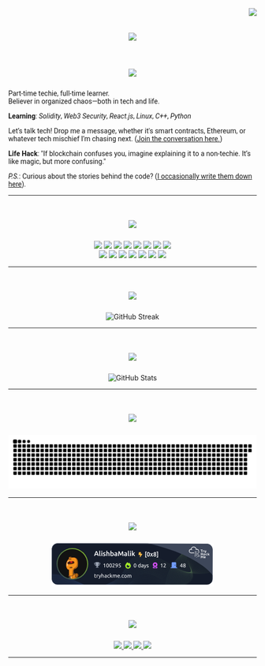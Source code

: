 <img align="right" src="https://visitor-badge.laobi.icu/badge?page_id=Alishba-Malik.Alishba-Malik" />

<div align="left">
  <h1 align="center">
    <img src="https://readme-typing-svg.herokuapp.com/?font=Fira+Code&size=24&duration=3000&pause=1000&color=08E0C6&center=true&vCenter=true&multiline=true&width=800&height=100&lines=%3E+Hello%2C+Explorer!;%3E+Alishba+Malik+here;%3E+The+Web3+attacker+and+smart+contract+exploiter." />
  </h1>

  <h1 align="center">
    <img src="https://readme-typing-svg.herokuapp.com/?font=Fira+Code&size=24&duration=3000&pause=1000&color=FF0000&center=true&vCenter=true&multiline=true&width=800&height=100&lines=%3E+About+Me" />
  </h1>
<div align="left" style="font-family: 'Roboto';">
  Part-time techie, full-time learner.<br />
  Believer in organized chaos—both in tech and life.<br />

  **Learning**: _Solidity_, _Web3 Security_, _React.js_, _Linux_, _C++_, _Python_<br />

  Let’s talk tech! Drop me a message, whether it's smart contracts, Ethereum, or whatever tech mischief I’m chasing next. ([Join the conversation here.](https://github.com/Alishba-Malik/Alishba-Malik/issues))<br />

  **Life Hack**: "If blockchain confuses you, imagine explaining it to a non-techie. It’s like magic, but more confusing."<br />

  _P.S._: Curious about the stories behind the code? ([I occasionally write them down here](https://alishba-malik.vercel.app/)).
</div>

</div>

---

<h1 align="center">
  <img src="https://readme-typing-svg.herokuapp.com/?font=Fira+Code&size=24&duration=3000&pause=1000&color=FF0000&center=true&vCenter=true&multiline=true&width=800&height=100&lines=%3E+Tech+Stack" />
</h1>

<div align="center">
  <img src="https://img.shields.io/badge/Solidity-%23000000.svg?style=for-the-badge&logo=solidity&logoColor=white" />
  <img src="https://img.shields.io/badge/Web3.js-%232E86AB.svg?style=for-the-badge&logo=javascript&logoColor=white" />
  <img src="https://img.shields.io/badge/Node.js-%2343853D.svg?style=for-the-badge&logo=node.js&logoColor=white" />
  <img src="https://img.shields.io/badge/React-%2361DAFB.svg?style=for-the-badge&logo=react&logoColor=black" />
  <img src="https://img.shields.io/badge/Linux-%23FCC624.svg?style=for-the-badge&logo=linux&logoColor=black" />
  <img src="https://img.shields.io/badge/Hardhat-%23000000.svg?style=for-the-badge&logo=hardhat&logoColor=white" />
  <img src="https://img.shields.io/badge/Ganache-%23FF0000.svg?style=for-the-badge&logo=ganache&logoColor=white" />
  <img src="https://img.shields.io/badge/Ethereum-%23000000.svg?style=for-the-badge&logo=ethereum&logoColor=white" />
</div>

<div align="center">
  <img src="https://img.shields.io/badge/Python-%233776AB.svg?style=for-the-badge&logo=python&logoColor=white" />
  <img src="https://img.shields.io/badge/C-%2300599C.svg?style=for-the-badge&logo=c&logoColor=white" />
  <img src="https://img.shields.io/badge/JavaScript-%23F7DF1E.svg?style=for-the-badge&logo=javascript&logoColor=black" />
  <img src="https://img.shields.io/badge/HTML5-%23E34F26.svg?style=for-the-badge&logo=html5&logoColor=white" />
  <img src="https://img.shields.io/badge/CSS3-%231572B6.svg?style=for-the-badge&logo=css3&logoColor=white" />
  <img src="https://img.shields.io/badge/Git-%23F05032.svg?style=for-the-badge&logo=git&logoColor=white" />
  <img src="https://img.shields.io/badge/VSCode-%23007ACC.svg?style=for-the-badge&logo=visual-studio-code&logoColor=white" />
</div>

---

<h1 align="center">
  <img src="https://readme-typing-svg.herokuapp.com/?font=Fira+Code&size=24&duration=3000&pause=1000&color=FF0000&center=true&vCenter=true&multiline=true&width=800&height=100&lines=%3E+My+Github+Streak" />
</h1>

<div align="center">
  <img src="https://github-readme-streak-stats.herokuapp.com/?user=Alishba-Malik&theme=radical&hide_border=true" alt="GitHub Streak" />

</div>

---

<h1 align="center">
  <img src="https://readme-typing-svg.herokuapp.com/?font=Fira+Code&size=24&duration=3000&pause=1000&color=FF0000&center=true&vCenter=true&multiline=true&width=800&height=100&lines=%3E+My+Github+Stats" />
</h1>

<div align="center">
  <img src="https://github-profile-summary-cards.vercel.app/api/cards/profile-details?username=Alishba-Malik&theme=radical" alt="GitHub Stats" />
</div>

---

<h1 align="center">
  <img src="https://readme-typing-svg.herokuapp.com/?font=Fira+Code&size=24&duration=3000&pause=1000&color=FF0000&center=true&vCenter=true&multiline=true&width=800&height=100&lines=%3E+watch+me+play+a+snake+game;" />
</h1>

<div align="center">
  <img src="https://github.com/Alishba-Malik/Alishba-Malik/blob/output/github-snake-dark.svg" alt="snake gif">
</div>


---

<h1 align="center">
  <img src="https://readme-typing-svg.herokuapp.com/?font=Fira+Code&size=24&duration=3000&pause=1000&color=FF0000&center=true&vCenter=true&multiline=true&width=800&height=100&lines=%3E+My+Ctf+Stats" />
</h1>

<p align="center">
  <img src="assets/tryhackme.png" alt="TryHackMe">
</p>

---

<h1 align="center">
  <img src="https://readme-typing-svg.herokuapp.com/?font=Fira+Code&size=24&duration=3000&pause=1000&color=FF0000&center=true&vCenter=true&multiline=true&width=800&height=100&lines=%3E+Connect+With+Me" />
</h1>

<div align="center">
  <a href="mailto:alishbamalick@gmail.com">
    <img src="https://img.shields.io/badge/Email-%23D14836.svg?style=for-the-badge&logo=gmail&logoColor=white" />
  </a>
  <a href="https://linkedin.com/in/alishba-malik-">
    <img src="https://img.shields.io/badge/LinkedIn-%230077B5.svg?style=for-the-badge&logo=linkedin&logoColor=white" />
  </a>
  <a href="https://medium.com/@alishbamalik1080">
    <img src="https://img.shields.io/badge/Medium-%2300ab6c.svg?style=for-the-badge&logo=medium&logoColor=white" />
  </a>
  <a href="https://discord.com/users/_alishbamalik">
    <img src="https://img.shields.io/badge/Discord-%237289DA.svg?style=for-the-badge&logo=discord&logoColor=white" />
  </a>
</div>

---
